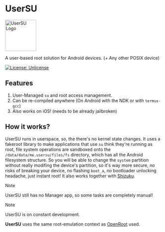 # UserSU

<img width="100" height="100" alt="UserSU Logo" src="https://github.com/user-attachments/assets/f8d1a3f5-eade-404c-9d2e-710eb66168cf" />

A user-based root solution for Android devices. (+ Any other POSIX device)

[![License: Unlicense](https://img.shields.io/badge/license-Unlicense-blue.svg)](http://unlicense.org/)


## Features

1. User-Managed `su` and root access management.
2. Can be re-compiled anywhere (On Android with the NDK or with `termux-gcc`)
3. Also works on iOS! (needs to be already jailbroken)

## How it works?

UserSU runs in userspace, so, the there's no kernel state changes. It uses a fakeroot library to make applications that use `su` think they're running as root, file system operations are sandboxed onto the `/data/data/me.usersu/files/fs` directory, which has all the Android filesystem structure. So you will be able to change the `system` partition without really modifing the device's partition, so it's way more secure, no risks of breaking your device, no flashing `boot_a`, no bootloader unlocking headache, just instant root! It also works together with [Shizuku](https://github.com/rikkaapps/shizuku).

>[!NOTE]
> UserSU still has no Manager app, so some tasks are completely manual!

>[!NOTE]
> UserSU is on constant development.

**UserSU** uses the same root-emulation context as [OpenRoot](https://github.com/oakymacintosh/openroot) used.